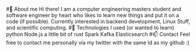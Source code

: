 #👋 About me
Hi there! I am a computer engineering masters student and software engineer by heart who likes to learn new things and put it on a code (if possible).
Currently interested in backend development, Linux Stuff, and scientific computing.
#🌱 Technologies I used (or wanted to learn)
python
Node.js
a little bit of rust
Spark
Kafka
Elasticsearch
#📫 Contact
Feel free to contact me personally via my twitter with the same Id as my github :)

